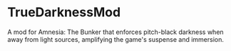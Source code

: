 # TrueDarknessMod
A mod for Amnesia: The Bunker that enforces pitch-black darkness when away from light sources, amplifying the game's suspense and immersion.
